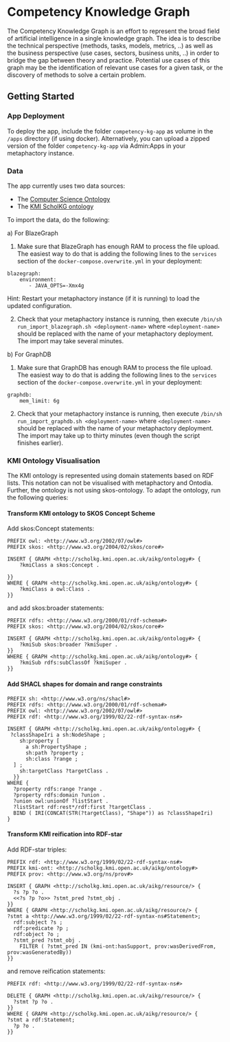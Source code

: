 # Competency Knowledge Graph

The Competency Knowledge Graph is an effort to represent the broad field of artificial intelligence in a single knowledge graph. The idea is to describe the technical perspective (methods, tasks, models, metrics, ..) as well as the business perspective (use cases, sectors, business units, ..) in order to bridge the gap between theory and practice. Potential use cases of this graph may be the identification of relevant use cases for a given task, or the discovery of methods to solve a certain problem.

## Getting Started
### App Deployment
To deploy the app, include the folder `competency-kg-app` as volume in the `/apps` directory (if using docker). Alternatively, you can upload a zipped version of the folder `competency-kg-app` via Admin:Apps in your metaphactory instance.

### Data
The app currently uses two data sources:
- The [Computer Science Ontology](https://cso.kmi.open.ac.uk/)
- The [KMI ScholKG ontology](https://scholkg.kmi.open.ac.uk/)

To import the data, do the following:

a) For BlazeGraph

1. Make sure that BlazeGraph has enough RAM to process the file upload. The easiest way to do that is adding the following lines to the `services` section of the `docker-compose.overwrite.yml` in your deployment:
```
blazegraph:
    environment:
       - JAVA_OPTS=-Xmx4g
```
Hint: Restart your metaphactory instance (if it is running) to load the updated configuration.

2. Check that your metaphactory instance is running, then execute `/bin/sh run_import_blazegraph.sh <deployment-name>` where `<deployment-name>` should be replaced with the name of your metaphactory deployment. The import may take several minutes.

b) For GraphDB

1. Make sure that GraphDB has enough RAM to process the file upload. The easiest way to do that is adding the following lines to the `services` section of the `docker-compose.overwrite.yml` in your deployment:
```
graphdb:
    mem_limit: 6g
```

2. Check that your metaphactory instance is running, then execute `/bin/sh run_import_graphdb.sh <deployment-name>` where `<deployment-name>` should be replaced with the name of your metaphactory deployment. The import may take up to thirty minutes (even though the script finishes earlier).

### KMI Ontology Visualisation
The KMI ontology is represented using domain statements based on RDF lists. This notation can not be visualised with metaphactory and Ontodia. Further, the ontology is not using skos-ontology. To adapt the ontology, run the following queries:

#### Transform KMI ontology to SKOS Concept Scheme
Add skos:Concept statements:
```
PREFIX owl: <http://www.w3.org/2002/07/owl#>
PREFIX skos: <http://www.w3.org/2004/02/skos/core#>

INSERT { GRAPH <http://scholkg.kmi.open.ac.uk/aikg/ontology#> {
    ?kmiClass a skos:Concept .
    
}}
WHERE { GRAPH <http://scholkg.kmi.open.ac.uk/aikg/ontology#> {
    ?kmiClass a owl:Class .
}}
```

and add skos:broader statements:
```
PREFIX rdfs: <http://www.w3.org/2000/01/rdf-schema#>
PREFIX skos: <http://www.w3.org/2004/02/skos/core#>

INSERT { GRAPH <http://scholkg.kmi.open.ac.uk/aikg/ontology#> {
    ?kmiSub skos:broader ?kmiSuper .
}}
WHERE { GRAPH <http://scholkg.kmi.open.ac.uk/aikg/ontology#> {
    ?kmiSub rdfs:subClassOf ?kmiSuper .
}}
```

#### Add SHACL shapes for domain and range constraints
```
PREFIX sh: <http://www.w3.org/ns/shacl#>
PREFIX rdfs: <http://www.w3.org/2000/01/rdf-schema#>
PREFIX owl: <http://www.w3.org/2002/07/owl#>
PREFIX rdf: <http://www.w3.org/1999/02/22-rdf-syntax-ns#>

INSERT { GRAPH <http://scholkg.kmi.open.ac.uk/aikg/ontology#> {
 ?classShapeIri a sh:NodeShape ;
    sh:property [
      a sh:PropertyShape ;
      sh:path ?property ;
      sh:class ?range ;
  ] ;
    sh:targetClass ?targetClass .
  }}
WHERE {
  ?property rdfs:range ?range .
  ?property rdfs:domain ?union .
  ?union owl:unionOf ?listStart .
  ?listStart rdf:rest*/rdf:first ?targetClass .
  BIND ( IRI(CONCAT(STR(?targetClass), "Shape")) as ?classShapeIri)
}
```

#### Transform KMI reification into RDF-star
Add RDF-star triples:
```
PREFIX rdf: <http://www.w3.org/1999/02/22-rdf-syntax-ns#>
PREFIX kmi-ont: <http://scholkg.kmi.open.ac.uk/aikg/ontology#>
PREFIX prov: <http://www.w3.org/ns/prov#>

INSERT { GRAPH <http://scholkg.kmi.open.ac.uk/aikg/resource/> {
  ?s ?p ?o .
  <<?s ?p ?o>> ?stmt_pred ?stmt_obj .
}}
WHERE { GRAPH <http://scholkg.kmi.open.ac.uk/aikg/resource/> {
?stmt a <http://www.w3.org/1999/02/22-rdf-syntax-ns#Statement>;
  rdf:subject ?s ;
  rdf:predicate ?p ;
  rdf:object ?o ;
  ?stmt_pred ?stmt_obj .
    FILTER ( ?stmt_pred IN (kmi-ont:hasSupport, prov:wasDerivedFrom, prov:wasGeneratedBy))
}}
```

and remove reification statements:
```
PREFIX rdf: <http://www.w3.org/1999/02/22-rdf-syntax-ns#>

DELETE { GRAPH <http://scholkg.kmi.open.ac.uk/aikg/resource/> {
  ?stmt ?p ?o .
}}
WHERE { GRAPH <http://scholkg.kmi.open.ac.uk/aikg/resource/> {
?stmt a rdf:Statement;
  ?p ?o .
}}
```